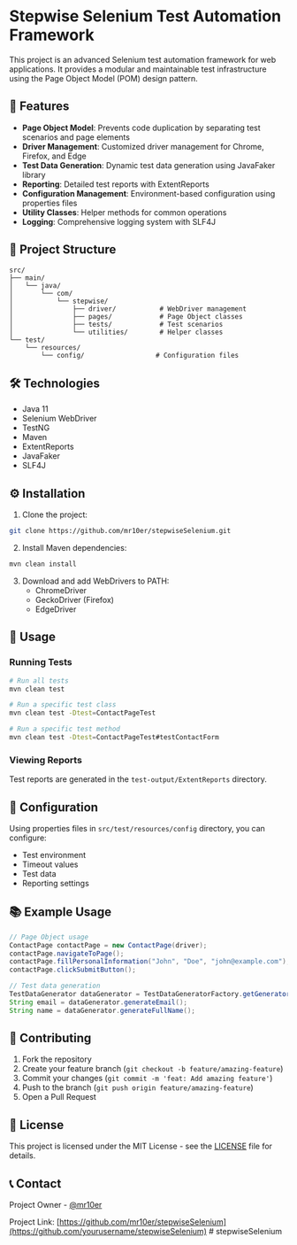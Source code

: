 # Stepwise Selenium Test Automation Framework

This project is an advanced Selenium test automation framework for web applications. It provides a modular and maintainable test infrastructure using the Page Object Model (POM) design pattern.

## 🚀 Features

- **Page Object Model**: Prevents code duplication by separating test scenarios and page elements
- **Driver Management**: Customized driver management for Chrome, Firefox, and Edge
- **Test Data Generation**: Dynamic test data generation using JavaFaker library
- **Reporting**: Detailed test reports with ExtentReports
- **Configuration Management**: Environment-based configuration using properties files
- **Utility Classes**: Helper methods for common operations
- **Logging**: Comprehensive logging system with SLF4J

## 📁 Project Structure

```
src/
├── main/
│   └── java/
│       └── com/
│           └── stepwise/
│               ├── driver/           # WebDriver management
│               ├── pages/            # Page Object classes
│               ├── tests/            # Test scenarios
│               └── utilities/        # Helper classes
└── test/
    └── resources/
        └── config/                  # Configuration files
```

## 🛠️ Technologies

- Java 11
- Selenium WebDriver
- TestNG
- Maven
- ExtentReports
- JavaFaker
- SLF4J

## ⚙️ Installation

1. Clone the project:
```bash
git clone https://github.com/mr10er/stepwiseSelenium.git
```

2. Install Maven dependencies:
```bash
mvn clean install
```

3. Download and add WebDrivers to PATH:
   - ChromeDriver
   - GeckoDriver (Firefox)
   - EdgeDriver

## 📝 Usage

### Running Tests

```bash
# Run all tests
mvn clean test

# Run a specific test class
mvn clean test -Dtest=ContactPageTest

# Run a specific test method
mvn clean test -Dtest=ContactPageTest#testContactForm
```

### Viewing Reports

Test reports are generated in the `test-output/ExtentReports` directory.

## 🔧 Configuration

Using properties files in `src/test/resources/config` directory, you can configure:
- Test environment
- Timeout values
- Test data
- Reporting settings

## 📚 Example Usage

```java
// Page Object usage
ContactPage contactPage = new ContactPage(driver);
contactPage.navigateToPage();
contactPage.fillPersonalInformation("John", "Doe", "john@example.com");
contactPage.clickSubmitButton();

// Test data generation
TestDataGenerator dataGenerator = TestDataGeneratorFactory.getGenerator();
String email = dataGenerator.generateEmail();
String name = dataGenerator.generateFullName();
```

## 🤝 Contributing

1. Fork the repository
2. Create your feature branch (`git checkout -b feature/amazing-feature`)
3. Commit your changes (`git commit -m 'feat: Add amazing feature'`)
4. Push to the branch (`git push origin feature/amazing-feature`)
5. Open a Pull Request

## 📄 License

This project is licensed under the MIT License - see the [LICENSE](LICENSE) file for details.

## 📞 Contact

Project Owner - [@mr10er](https://github.com/yourusername)

Project Link: [https://github.com/mr10er/stepwiseSelenium](https://github.com/yourusername/stepwiseSelenium) #   s t e p w i s e S e l e n i u m  
 